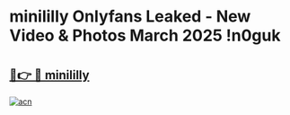 # minililly Onlyfans Leaked - New Video & Photos March 2025 !n0guk

# <h2><a href="https://5zhq6w.iuczelnia.edu.pl?title=minililly&ref=n0guk">🔗👉 🔴 minililly</a></h2>

[![acn](https://github.com/user-attachments/assets/0f9c940e-d8b0-45ae-aac7-cd30a18b3e1c)](https://5zhq6w.iuczelnia.edu.pl?title=minililly&ref=n0guk)

